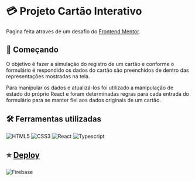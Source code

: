 # 💳 Projeto Cartão Interativo

Pagina feita atraves de um desafio do [Frontend Mentor](https://www.frontendmentor.io/).

## 🚀 Começando

O objetivo é fazer a simulação do registro de um cartão e conforme o formulário é respondido os dados do cartão são preenchidos de dentro das representações mostradas na tela.

Para manipular os dados e atualizá-los foi utilizado a manipulação de estado do próprio React e foram determinadas regras para cada entrada do formulário para se manter fiel aos dados originais de um cartão.

## 🛠️ Ferramentas utilizadas
![HTML5](https://img.shields.io/badge/HTML5-E34F26?style=for-the-badge&logo=html5&logoColor=white) ![CSS3](https://img.shields.io/badge/CSS3-1572B6?style=for-the-badge&logo=css3&logoColor=white) ![React](https://img.shields.io/badge/React-20232A?style=for-the-badge&logo=react&logoColor=61DAFB) ![Typescript](https://img.shields.io/badge/TypeScript-007ACC?style=for-the-badge&logo=typescript&logoColor=white)

## ⭐ [Deploy](https://denisnascimento04.github.io/Front-end--cartao-interativo/)
![Firebase](https://firebasestorage.googleapis.com/v0/b/banco-de-imagens-9d0af.appspot.com/o/cartao-interativo%2Fcartao-cap1.JPG?alt=media&token=79db8c48-bafe-44f1-a2cd-7b7fa0a97318)
